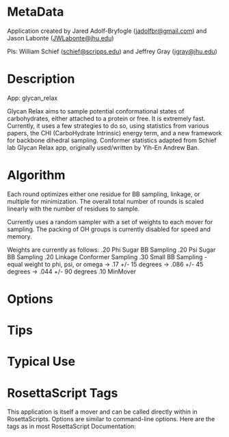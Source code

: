 MetaData
========

Application created by Jared Adolf-Bryfogle (jadolfbr@gmail.com) and Jason Labonte (JWLabonte@jhu.edu)

PIs: William Schief (schief@scripps.edu) and Jeffrey Gray (jgray@jhu.edu)


Description
===========

App: glycan_relax


Glycan Relax aims to sample potential conformational states of carbohydrates, either attached to a protein or free.  It is extremely fast.  Currently, it uses a few strategies to do so, using statistics from various papers, the CHI (CarboHydrate Intrinsic) energy term, and a new framework for backbone dihedral sampling. Conformer statistics adapted from Schief lab Glycan Relax app, originally used/written by Yih-En Andrew Ban.

Algorithm
=======

Each round optimizes either one residue for BB sampling, linkage, or multiple for minimization. The overall total number of rounds is scaled linearly with the number of residues to sample.

Currently uses a random sampler with a set of weights to each mover for sampling.  The packing of OH groups is currently disabled for speed and memory.

Weights are currently as follows:
 .20 Phi Sugar BB Sampling
 .20 Psi Sugar BB Sampling
 .20 Linkage Conformer Sampling
 .30 Small BB Sampling - equal weight to phi, psi, or omega
    -> .17 +/- 15 degrees
    -> .086 +/- 45 degrees
    -> .044 +/- 90 degrees
 .10 MinMover

Options
=======

Tips
====

Typical Use
===========

RosettaScript Tags
==================
This application is itself a mover and can be called directly within in RosettaScripts.  Options are similar to command-line options.  Here are the tags as in most RosettaScript Documentation:

